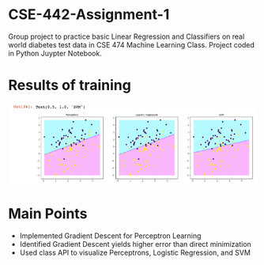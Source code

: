 # CSE-442-Assignment-1
Group project to practice basic Linear Regression and Classifiers on real world diabetes test data in CSE 474 Machine Learning Class. Project coded in Python Juypter Notebook.

# Results of training
![alt text](https://github.com/ltanedo/CSE-442-Assignment-1/blob/master/visual%20example%20of%20training.png?raw=true
)

# Main Points
-	Implemented Gradient Descent for Perceptron Learning 
-	Identified Gradient Descent yields higher error than direct minimization
-	Used class API to visualize Perceptrons, Logistic Regression, and SVM

